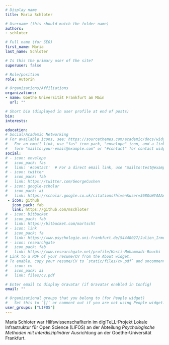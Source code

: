 ```yaml
---
# Display name
title: Maria Schloter

# Username (this should match the folder name)
authors:
- schloter

# Full name (for SEO)
first_name: Maria
last_name: Schloter

# Is this the primary user of the site?
superuser: false

# Role/position
role: Autorin

# Organizations/Affiliations
organizations:
- name: Goethe Universität Frankfurt am Main
  url: ""

# Short bio (displayed in user profile at end of posts)
bio:
interests:

education:
# Social/Academic Networking
# For available icons, see: https://sourcethemes.com/academic/docs/widgets/#icons
#   For an email link, use "fas" icon pack, "envelope" icon, and a link in the
#   form "mailto:your-email@example.com" or "#contact" for contact widget.
social:
# - icon: envelope
#   icon_pack: fas
#   link: '#contact'  # For a direct email link, use "mailto:test@example.org".
# - icon: twitter
#   icon_pack: fab
#   link: https://twitter.com/GeorgeCushen
# - icon: google-scholar
#   icon_pack: ai
#   link: https://scholar.google.co.uk/citations?hl=en&user=368OoWYAAAAJ&view_op=list_works&gmla=AJsN-F5_hYcoHq-aPPcKI9tGNawbc1-TYnfo0LzT8NvaBsMd37l-LSNKeRM0XUqGXORfXDtfooR9QfgGVRkw_XaunV49qxH3dFhQaPLeCtQ3i9mRArB1AKw
 - icon: github
   icon_pack: fab
   link: https://github.com/mschloter
# - icon: bitbucket
#   icon_pack: fab
#   link: https://bitbucket.com/martscht
# - icon: link
#   icon_pack: fa
#   link: https://www.psychologie.uni-frankfurt.de/54448027/Julien_Irmer
# - icon: researchgate
#   icon_pack: fab
#   link: https://www.researchgate.net/profile/Hasti-Mohammadi-Rouchi
# Link to a PDF of your resume/CV from the About widget.
# To enable, copy your resume/CV to `static/files/cv.pdf` and uncomment the lines below.
# - icon: cv
#   icon_pack: ai
#   link: files/cv.pdf

# Enter email to display Gravatar (if Gravatar enabled in Config)
email: ""

# Organizational groups that you belong to (for People widget)
#   Set this to `[]` or comment out if you are not using People widget.
user_groups: ["LIFOS"]
---
```


Maria Schloter war Hilfswissenschaflterin im digiTeLL-Projekt Lokale Infrastruktur für Open Science (LIFOS) an der Abteilung _Psychologische Methoden mit interdisziplinärer Ausrichtung_ an der Goethe-Universität Frankfurt.

<!---
**Biographie**

- Bachelorstudium der Psychologie und an der Johann Wolfgang Goethe-Universität in Frankfurt seit 2021
- Studentische Hilfskraft im Projekt Lokale Infrastruktur für Open Science der Abteilung _Psychologische Methoden mit interdisziplinärer Ausrichtung_ (seit 2022)
--->